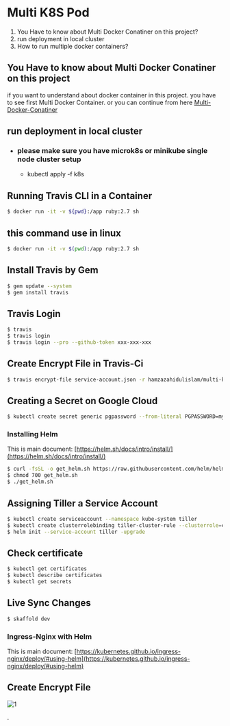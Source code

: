 <!-- @format -->

# Multi K8S Pod

1.  You Have to know about Multi Docker Conatiner on this project?
2.  run deployment in local cluster
3.  How to run multiple docker containers?

## You Have to know about Multi Docker Conatiner on this project

if you want to understand about docker container in this project. you have to see first Multi Docker Container. or you can continue from here
[Multi-Docker-Conatiner](https://github.com/hamzazahidulislam/multi-docker)

## run deployment in local cluster
 - ### please make sure you have microk8s or minikube single node cluster setup
      - kubectl apply -f k8s
## Running Travis CLI in a Container

```bash
$ docker run -it -v ${pwd}:/app ruby:2.7 sh
```

## this command use in linux

```bash
$ docker run -it -v $(pwd):/app ruby:2.7 sh
```

## Install Travis by Gem

```bash
$ gem update --system
$ gem install travis
```

## Travis Login

```bash
$ travis
$ travis login
$ travis login --pro --github-token xxx-xxx-xxx
```

## Create Encrypt File in Travis-Ci

```bash
$ travis encrypt-file service-account.json -r hamzazahidulislam/multi-k8s-pod
```

## Creating a Secret on Google Cloud

```bash
$ kubectl create secret generic pgpassword --from-literal PGPASSWORD=mypgpassword123
```

### Installing Helm

This is main document: [https://helm.sh/docs/intro/install/](https://helm.sh/docs/intro/install/)

```bash
$ curl -fsSL -o get_helm.sh https://raw.githubusercontent.com/helm/helm/master/scripts/get-helm-3
$ chmod 700 get_helm.sh
$ ./get_helm.sh
```

## Assigning Tiller a Service Account

```bash
$ kubectl create serviceaccount --namespace kube-system tiller
$ kubectl create clusterrolebinding tiller-cluster-rule --clusterrole=cluster-admin --serviceaccount=kube-system:tiller
$ helm init --service-account tiller -upgrade
```

## Check certificate

```bash
$ kubectl get certificates
$ kubectl describe certificates
$ kubectl get secrets
```

## Live Sync Changes

```bash
$ skaffold dev
```

### Ingress-Nginx with Helm

This is main document: [https://kubernetes.github.io/ingress-nginx/deploy/#using-helm](https://kubernetes.github.io/ingress-nginx/deploy/#using-helm)

## Create Encrypt File

![1](https://user-images.githubusercontent.com/56122568/114265945-44340400-99fc-11eb-9378-b0502385a764.png)

.
